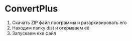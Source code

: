 # ConvertPlus
1) Скачать ZIP файл программы и разархивировать его
2) Находим папку dist и открываем её
3) Запускаем exe файл